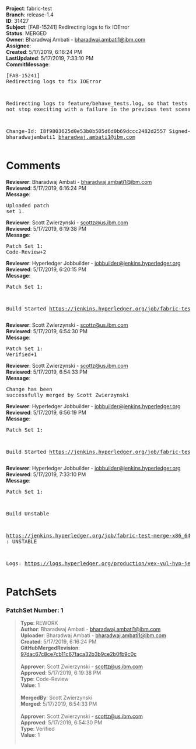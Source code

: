<strong>Project</strong>: fabric-test<br><strong>Branch</strong>: release-1.4<br><strong>ID</strong>: 31427<br><strong>Subject</strong>: [FAB-15241] Redirecting logs to fix IOError<br><strong>Status</strong>: MERGED<br><strong>Owner</strong>: Bharadwaj Ambati - bharadwaj.ambati1@ibm.com<br><strong>Assignee</strong>:<br><strong>Created</strong>: 5/17/2019, 6:16:24 PM<br><strong>LastUpdated</strong>: 5/17/2019, 7:33:10 PM<br><strong>CommitMessage</strong>:<br><pre>[FAB-15241] Redirecting logs to fix IOError

  Redirecting logs to feature/behave_tests.log,
  so that tests should not stop execiting with
  a failure in the previous test scenario.

Change-Id: I8f9803625d0e53b0b505d6d0b69dccc2482d2557
Signed-off-by: bharadwajambati1 <bharadwaj.ambati1@ibm.com>
</pre><h1>Comments</h1><strong>Reviewer</strong>: Bharadwaj Ambati - bharadwaj.ambati1@ibm.com<br><strong>Reviewed</strong>: 5/17/2019, 6:16:24 PM<br><strong>Message</strong>: <pre>Uploaded patch set 1.</pre><strong>Reviewer</strong>: Scott Zwierzynski - scottz@us.ibm.com<br><strong>Reviewed</strong>: 5/17/2019, 6:19:38 PM<br><strong>Message</strong>: <pre>Patch Set 1: Code-Review+2</pre><strong>Reviewer</strong>: Hyperledger Jobbuilder - jobbuilder@jenkins.hyperledger.org<br><strong>Reviewed</strong>: 5/17/2019, 6:20:15 PM<br><strong>Message</strong>: <pre>Patch Set 1:

Build Started https://jenkins.hyperledger.org/job/fabric-test-verify-x86_64/2994/</pre><strong>Reviewer</strong>: Scott Zwierzynski - scottz@us.ibm.com<br><strong>Reviewed</strong>: 5/17/2019, 6:54:30 PM<br><strong>Message</strong>: <pre>Patch Set 1: Verified+1</pre><strong>Reviewer</strong>: Scott Zwierzynski - scottz@us.ibm.com<br><strong>Reviewed</strong>: 5/17/2019, 6:54:33 PM<br><strong>Message</strong>: <pre>Change has been successfully merged by Scott Zwierzynski</pre><strong>Reviewer</strong>: Hyperledger Jobbuilder - jobbuilder@jenkins.hyperledger.org<br><strong>Reviewed</strong>: 5/17/2019, 6:56:19 PM<br><strong>Message</strong>: <pre>Patch Set 1:

Build Started https://jenkins.hyperledger.org/job/fabric-test-merge-x86_64/679/</pre><strong>Reviewer</strong>: Hyperledger Jobbuilder - jobbuilder@jenkins.hyperledger.org<br><strong>Reviewed</strong>: 5/17/2019, 7:33:10 PM<br><strong>Message</strong>: <pre>Patch Set 1:

Build Unstable 

https://jenkins.hyperledger.org/job/fabric-test-merge-x86_64/679/ : UNSTABLE

Logs: https://logs.hyperledger.org/production/vex-yul-hyp-jenkins-3/fabric-test-merge-x86_64/679</pre><h1>PatchSets</h1><h3>PatchSet Number: 1</h3><blockquote><strong>Type</strong>: REWORK<br><strong>Author</strong>: Bharadwaj Ambati - bharadwaj.ambati1@ibm.com<br><strong>Uploader</strong>: Bharadwaj Ambati - bharadwaj.ambati1@ibm.com<br><strong>Created</strong>: 5/17/2019, 6:16:24 PM<br><strong>GitHubMergedRevision</strong>: [97dac67c8ce7cb11c67faca32b3b9ce2b0fb9c0c](https://github.com/hyperledger-gerrit-archive/fabric-test/commit/97dac67c8ce7cb11c67faca32b3b9ce2b0fb9c0c)<br><br><strong>Approver</strong>: Scott Zwierzynski - scottz@us.ibm.com<br><strong>Approved</strong>: 5/17/2019, 6:19:38 PM<br><strong>Type</strong>: Code-Review<br><strong>Value</strong>: 1<br><br><strong>MergedBy</strong>: Scott Zwierzynski<br><strong>Merged</strong>: 5/17/2019, 6:54:33 PM<br><br><strong>Approver</strong>: Scott Zwierzynski - scottz@us.ibm.com<br><strong>Approved</strong>: 5/17/2019, 6:54:30 PM<br><strong>Type</strong>: Verified<br><strong>Value</strong>: 1<br><br></blockquote>